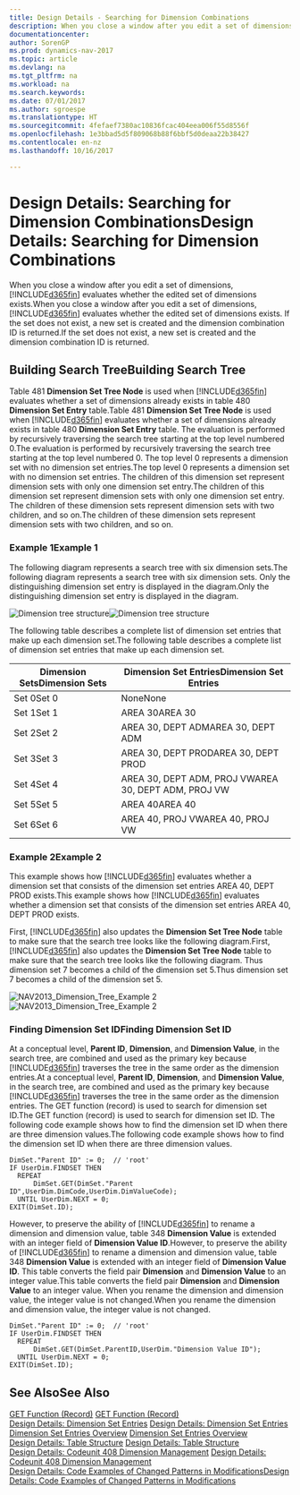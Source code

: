 ```yaml
---
title: Design Details - Searching for Dimension Combinations
description: When you close a window after you edit a set of dimensions, [!INCLUDE[d365fin](includes/d365fin_md.md)] evaluates whether the edited set of dimensions exists. If the set does not exist, a new set is created and the dimension combination ID is returned.
documentationcenter: 
author: SorenGP
ms.prod: dynamics-nav-2017
ms.topic: article
ms.devlang: na
ms.tgt_pltfrm: na
ms.workload: na
ms.search.keywords: 
ms.date: 07/01/2017
ms.author: sgroespe
ms.translationtype: HT
ms.sourcegitcommit: 4fefaef7380ac10836fcac404eea006f55d8556f
ms.openlocfilehash: 1e3bbad5d5f809068b88f6bbf5d0deaa22b38427
ms.contentlocale: en-nz
ms.lasthandoff: 10/16/2017

---
```

# <a name="design-details-searching-for-dimension-combinations"></a><span data-ttu-id="cc336-104">Design Details: Searching for Dimension Combinations</span><span class="sxs-lookup"><span data-stu-id="cc336-104">Design Details: Searching for Dimension Combinations</span></span>
<span data-ttu-id="cc336-105">When you close a window after you edit a set of dimensions, [!INCLUDE[d365fin](includes/d365fin_md.md)] evaluates whether the edited set of dimensions exists.</span><span class="sxs-lookup"><span data-stu-id="cc336-105">When you close a window after you edit a set of dimensions, [!INCLUDE[d365fin](includes/d365fin_md.md)] evaluates whether the edited set of dimensions exists.</span></span> <span data-ttu-id="cc336-106">If the set does not exist, a new set is created and the dimension combination ID is returned.</span><span class="sxs-lookup"><span data-stu-id="cc336-106">If the set does not exist, a new set is created and the dimension combination ID is returned.</span></span>  

## <a name="building-search-tree"></a><span data-ttu-id="cc336-107">Building Search Tree</span><span class="sxs-lookup"><span data-stu-id="cc336-107">Building Search Tree</span></span>  
 <span data-ttu-id="cc336-108">Table 481 **Dimension Set Tree Node** is used when [!INCLUDE[d365fin](includes/d365fin_md.md)] evaluates whether a set of dimensions already exists in table 480 **Dimension Set Entry** table.</span><span class="sxs-lookup"><span data-stu-id="cc336-108">Table 481 **Dimension Set Tree Node** is used when [!INCLUDE[d365fin](includes/d365fin_md.md)] evaluates whether a set of dimensions already exists in table 480 **Dimension Set Entry** table.</span></span> <span data-ttu-id="cc336-109">The evaluation is performed by recursively traversing the search tree starting at the top level numbered 0.</span><span class="sxs-lookup"><span data-stu-id="cc336-109">The evaluation is performed by recursively traversing the search tree starting at the top level numbered 0.</span></span> <span data-ttu-id="cc336-110">The top level 0 represents a dimension set with no dimension set entries.</span><span class="sxs-lookup"><span data-stu-id="cc336-110">The top level 0 represents a dimension set with no dimension set entries.</span></span> <span data-ttu-id="cc336-111">The children of this dimension set represent dimension sets with only one dimension set entry.</span><span class="sxs-lookup"><span data-stu-id="cc336-111">The children of this dimension set represent dimension sets with only one dimension set entry.</span></span> <span data-ttu-id="cc336-112">The children of these dimension sets represent dimension sets with two children, and so on.</span><span class="sxs-lookup"><span data-stu-id="cc336-112">The children of these dimension sets represent dimension sets with two children, and so on.</span></span>  

### <a name="example-1"></a><span data-ttu-id="cc336-113">Example 1</span><span class="sxs-lookup"><span data-stu-id="cc336-113">Example 1</span></span>  
 <span data-ttu-id="cc336-114">The following diagram represents a search tree with six dimension sets.</span><span class="sxs-lookup"><span data-stu-id="cc336-114">The following diagram represents a search tree with six dimension sets.</span></span> <span data-ttu-id="cc336-115">Only the distinguishing dimension set entry is displayed in the diagram.</span><span class="sxs-lookup"><span data-stu-id="cc336-115">Only the distinguishing dimension set entry is displayed in the diagram.</span></span>  

 <span data-ttu-id="cc336-116">![Dimension tree structure](media/nav2013_dimension_tree.png "NAV2013_Dimension_Tree")</span><span class="sxs-lookup"><span data-stu-id="cc336-116">![Dimension tree structure](media/nav2013_dimension_tree.png "NAV2013_Dimension_Tree")</span></span>  

 <span data-ttu-id="cc336-117">The following table describes a complete list of dimension set entries that make up each dimension set.</span><span class="sxs-lookup"><span data-stu-id="cc336-117">The following table describes a complete list of dimension set entries that make up each dimension set.</span></span>  

|<span data-ttu-id="cc336-118">Dimension Sets</span><span class="sxs-lookup"><span data-stu-id="cc336-118">Dimension Sets</span></span>|<span data-ttu-id="cc336-119">Dimension Set Entries</span><span class="sxs-lookup"><span data-stu-id="cc336-119">Dimension Set Entries</span></span>|  
|--------------------|---------------------------|  
|<span data-ttu-id="cc336-120">Set 0</span><span class="sxs-lookup"><span data-stu-id="cc336-120">Set 0</span></span>|<span data-ttu-id="cc336-121">None</span><span class="sxs-lookup"><span data-stu-id="cc336-121">None</span></span>|  
|<span data-ttu-id="cc336-122">Set 1</span><span class="sxs-lookup"><span data-stu-id="cc336-122">Set 1</span></span>|<span data-ttu-id="cc336-123">AREA 30</span><span class="sxs-lookup"><span data-stu-id="cc336-123">AREA 30</span></span>|  
|<span data-ttu-id="cc336-124">Set 2</span><span class="sxs-lookup"><span data-stu-id="cc336-124">Set 2</span></span>|<span data-ttu-id="cc336-125">AREA 30, DEPT ADM</span><span class="sxs-lookup"><span data-stu-id="cc336-125">AREA 30, DEPT ADM</span></span>|  
|<span data-ttu-id="cc336-126">Set 3</span><span class="sxs-lookup"><span data-stu-id="cc336-126">Set 3</span></span>|<span data-ttu-id="cc336-127">AREA 30, DEPT PROD</span><span class="sxs-lookup"><span data-stu-id="cc336-127">AREA 30, DEPT PROD</span></span>|  
|<span data-ttu-id="cc336-128">Set 4</span><span class="sxs-lookup"><span data-stu-id="cc336-128">Set 4</span></span>|<span data-ttu-id="cc336-129">AREA 30, DEPT ADM, PROJ VW</span><span class="sxs-lookup"><span data-stu-id="cc336-129">AREA 30, DEPT ADM, PROJ VW</span></span>|  
|<span data-ttu-id="cc336-130">Set 5</span><span class="sxs-lookup"><span data-stu-id="cc336-130">Set 5</span></span>|<span data-ttu-id="cc336-131">AREA 40</span><span class="sxs-lookup"><span data-stu-id="cc336-131">AREA 40</span></span>|  
|<span data-ttu-id="cc336-132">Set 6</span><span class="sxs-lookup"><span data-stu-id="cc336-132">Set 6</span></span>|<span data-ttu-id="cc336-133">AREA 40, PROJ VW</span><span class="sxs-lookup"><span data-stu-id="cc336-133">AREA 40, PROJ VW</span></span>|  

### <a name="example-2"></a><span data-ttu-id="cc336-134">Example 2</span><span class="sxs-lookup"><span data-stu-id="cc336-134">Example 2</span></span>  
 <span data-ttu-id="cc336-135">This example shows how [!INCLUDE[d365fin](includes/d365fin_md.md)] evaluates whether a dimension set that consists of the dimension set entries AREA 40, DEPT PROD exists.</span><span class="sxs-lookup"><span data-stu-id="cc336-135">This example shows how [!INCLUDE[d365fin](includes/d365fin_md.md)] evaluates whether a dimension set that consists of the dimension set entries AREA 40, DEPT PROD exists.</span></span>  

 <span data-ttu-id="cc336-136">First, [!INCLUDE[d365fin](includes/d365fin_md.md)] also updates the **Dimension Set Tree Node** table to make sure that the search tree looks like the following diagram.</span><span class="sxs-lookup"><span data-stu-id="cc336-136">First, [!INCLUDE[d365fin](includes/d365fin_md.md)] also updates the **Dimension Set Tree Node** table to make sure that the search tree looks like the following diagram.</span></span> <span data-ttu-id="cc336-137">Thus dimension set 7 becomes a child of the dimension set 5.</span><span class="sxs-lookup"><span data-stu-id="cc336-137">Thus dimension set 7 becomes a child of the dimension set 5.</span></span>  

 <span data-ttu-id="cc336-138">![NAV2013&#95;Dimension&#95;Tree&#95;Example 2](media/nav2013_dimension_tree_example2.png "NAV2013_Dimension_Tree_Example2")</span><span class="sxs-lookup"><span data-stu-id="cc336-138">![NAV2013&#95;Dimension&#95;Tree&#95;Example 2](media/nav2013_dimension_tree_example2.png "NAV2013_Dimension_Tree_Example2")</span></span>  

### <a name="finding-dimension-set-id"></a><span data-ttu-id="cc336-139">Finding Dimension Set ID</span><span class="sxs-lookup"><span data-stu-id="cc336-139">Finding Dimension Set ID</span></span>  
 <span data-ttu-id="cc336-140">At a conceptual level, **Parent ID**, **Dimension**, and **Dimension Value**, in the search tree, are combined and used as the primary key because [!INCLUDE[d365fin](includes/d365fin_md.md)] traverses the tree in the same order as the dimension entries.</span><span class="sxs-lookup"><span data-stu-id="cc336-140">At a conceptual level, **Parent ID**, **Dimension**, and **Dimension Value**, in the search tree, are combined and used as the primary key because [!INCLUDE[d365fin](includes/d365fin_md.md)] traverses the tree in the same order as the dimension entries.</span></span> <span data-ttu-id="cc336-141">The GET function (record) is used to search for dimension set ID.</span><span class="sxs-lookup"><span data-stu-id="cc336-141">The GET function (record) is used to search for dimension set ID.</span></span> <span data-ttu-id="cc336-142">The following code example shows how to find the dimension set ID when there are three dimension values.</span><span class="sxs-lookup"><span data-stu-id="cc336-142">The following code example shows how to find the dimension set ID when there are three dimension values.</span></span>  

```  
DimSet."Parent ID" := 0;  // 'root'  
IF UserDim.FINDSET THEN  
  REPEAT  
      DimSet.GET(DimSet."Parent ID",UserDim.DimCode,UserDim.DimValueCode);  
  UNTIL UserDim.NEXT = 0;  
EXIT(DimSet.ID);  

```  

 <span data-ttu-id="cc336-143">However, to preserve the ability of [!INCLUDE[d365fin](includes/d365fin_md.md)] to rename a dimension and dimension value, table 348 **Dimension Value** is extended with an integer field of **Dimension Value ID**.</span><span class="sxs-lookup"><span data-stu-id="cc336-143">However, to preserve the ability of [!INCLUDE[d365fin](includes/d365fin_md.md)] to rename a dimension and dimension value, table 348 **Dimension Value** is extended with an integer field of **Dimension Value ID**.</span></span> <span data-ttu-id="cc336-144">This table converts the field pair **Dimension** and **Dimension Value** to an integer value.</span><span class="sxs-lookup"><span data-stu-id="cc336-144">This table converts the field pair **Dimension** and **Dimension Value** to an integer value.</span></span> <span data-ttu-id="cc336-145">When you rename the dimension and dimension value, the integer value is not changed.</span><span class="sxs-lookup"><span data-stu-id="cc336-145">When you rename the dimension and dimension value, the integer value is not changed.</span></span>  

```  
DimSet."Parent ID" := 0;  // 'root'  
IF UserDim.FINDSET THEN  
  REPEAT  
      DimSet.GET(DimSet.ParentID,UserDim."Dimension Value ID");  
  UNTIL UserDim.NEXT = 0;  
EXIT(DimSet.ID);  

```  

## <a name="see-also"></a><span data-ttu-id="cc336-146">See Also</span><span class="sxs-lookup"><span data-stu-id="cc336-146">See Also</span></span>  
 <span data-ttu-id="cc336-147">[GET Function (Record)](https://msdn.microsoft.com/en-us/library/dd301056.aspx)  </span><span class="sxs-lookup"><span data-stu-id="cc336-147">[GET Function (Record)](https://msdn.microsoft.com/en-us/library/dd301056.aspx)  </span></span>  
 <span data-ttu-id="cc336-148">[Design Details: Dimension Set Entries](design-details-dimension-set-entries.md) </span><span class="sxs-lookup"><span data-stu-id="cc336-148">[Design Details: Dimension Set Entries](design-details-dimension-set-entries.md) </span></span>  
 <span data-ttu-id="cc336-149">[Dimension Set Entries Overview](design-details-dimension-set-entries-overview.md) </span><span class="sxs-lookup"><span data-stu-id="cc336-149">[Dimension Set Entries Overview](design-details-dimension-set-entries-overview.md) </span></span>  
 <span data-ttu-id="cc336-150">[Design Details: Table Structure](design-details-table-structure.md) </span><span class="sxs-lookup"><span data-stu-id="cc336-150">[Design Details: Table Structure](design-details-table-structure.md) </span></span>  
 <span data-ttu-id="cc336-151">[Design Details: Codeunit 408 Dimension Management](design-details-codeunit-408-dimension-management.md) </span><span class="sxs-lookup"><span data-stu-id="cc336-151">[Design Details: Codeunit 408 Dimension Management](design-details-codeunit-408-dimension-management.md) </span></span>  
 [<span data-ttu-id="cc336-152">Design Details: Code Examples of Changed Patterns in Modifications</span><span class="sxs-lookup"><span data-stu-id="cc336-152">Design Details: Code Examples of Changed Patterns in Modifications</span></span>](design-details-code-examples-of-changed-patterns-in-modifications.md)

